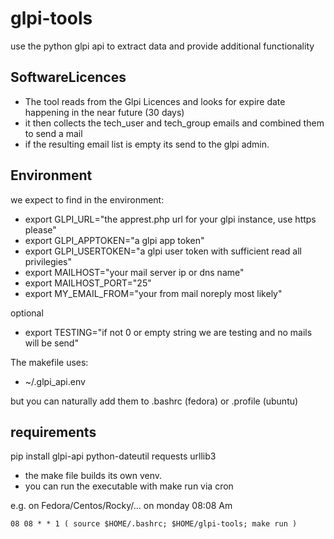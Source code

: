 # glpi-tools
use the python glpi api to extract data and provide additional functionality

## SoftwareLicences

 - The tool reads from the Glpi Licences and looks for expire date happening in the near future (30 days)
 - it then collects the tech_user and tech_group emails and combined them to send a mail
 - if the resulting email list is empty its send to the glpi admin.

## Environment

we expect to find in the environment:

 - export GLPI_URL="the apprest.php url for your glpi instance, use https please"
 - export GLPI_APPTOKEN="a glpi app token"
 - export GLPI_USERTOKEN="a glpi user token with sufficient read all privilegies"
 - export MAILHOST="your mail server ip or dns name"
 - export MAILHOST_PORT="25"
 - export MY_EMAIL_FROM="your from mail noreply most likely"

optional

 -  export TESTING="if not 0 or empty string we are testing and no mails will be send"

The makefile uses:

  - ~/.glpi_api.env

but you can naturally add them to .bashrc (fedora) or .profile (ubuntu)

## requirements

pip install glpi-api python-dateutil requests urllib3

 - the make file builds its own venv.
 - you can run the executable with make run via cron

e.g. on Fedora/Centos/Rocky/...
on monday 08:08 Am

    08 08 * * 1 ( source $HOME/.bashrc; $HOME/glpi-tools; make run )
